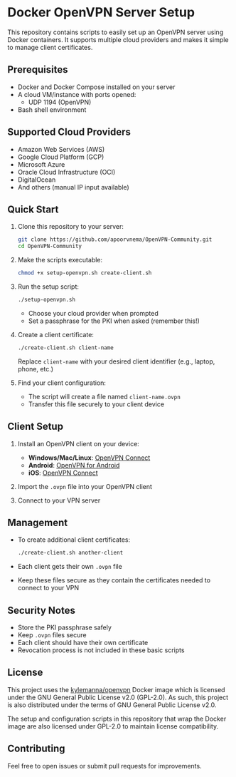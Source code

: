 # Docker OpenVPN Server Setup

This repository contains scripts to easily set up an OpenVPN server using Docker containers. It supports multiple cloud providers and makes it simple to manage client certificates.

## Prerequisites

- Docker and Docker Compose installed on your server
- A cloud VM/instance with ports opened:
  - UDP 1194 (OpenVPN)
- Bash shell environment

## Supported Cloud Providers

- Amazon Web Services (AWS)
- Google Cloud Platform (GCP)
- Microsoft Azure
- Oracle Cloud Infrastructure (OCI)
- DigitalOcean
- And others (manual IP input available)

## Quick Start

1. Clone this repository to your server:
   ```bash
   git clone https://github.com/apoorvnema/OpenVPN-Community.git
   cd OpenVPN-Community
   ```

2. Make the scripts executable:
   ```bash
   chmod +x setup-openvpn.sh create-client.sh
   ```

3. Run the setup script:
   ```bash
   ./setup-openvpn.sh
   ```
   - Choose your cloud provider when prompted
   - Set a passphrase for the PKI when asked (remember this!)

4. Create a client certificate:
   ```bash
   ./create-client.sh client-name
   ```
   Replace `client-name` with your desired client identifier (e.g., laptop, phone, etc.)

5. Find your client configuration:
   - The script will create a file named `client-name.ovpn`
   - Transfer this file securely to your client device

## Client Setup

1. Install an OpenVPN client on your device:
   - **Windows/Mac/Linux**: [OpenVPN Connect](https://openvpn.net/client/)
   - **Android**: [OpenVPN for Android](https://play.google.com/store/apps/details?id=de.blinkt.openvpn)
   - **iOS**: [OpenVPN Connect](https://apps.apple.com/app/openvpn-connect/id590379981)

2. Import the `.ovpn` file into your OpenVPN client

3. Connect to your VPN server

## Management

- To create additional client certificates:
  ```bash
  ./create-client.sh another-client
  ```

- Each client gets their own `.ovpn` file
- Keep these files secure as they contain the certificates needed to connect to your VPN

## Security Notes

- Store the PKI passphrase safely
- Keep `.ovpn` files secure
- Each client should have their own certificate
- Revocation process is not included in these basic scripts

## License

This project uses the [kylemanna/openvpn](https://github.com/kylemanna/docker-openvpn) Docker image which is licensed under the GNU General Public License v2.0 (GPL-2.0). As such, this project is also distributed under the terms of GNU General Public License v2.0.

The setup and configuration scripts in this repository that wrap the Docker image are also licensed under GPL-2.0 to maintain license compatibility.

## Contributing

Feel free to open issues or submit pull requests for improvements.